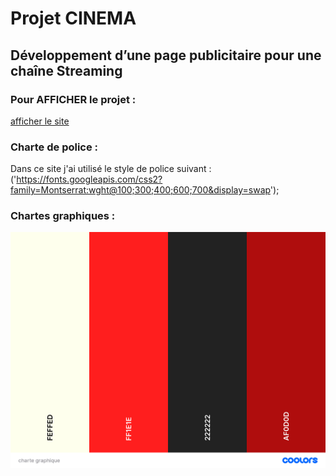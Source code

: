 # Projet CINEMA

## Développement d’une page publicitaire pour une chaîne Streaming

### Pour AFFICHER le projet :
[afficher le site](https://elbzhiba.github.io/cinema/) 
### Charte de police :
Dans ce site j'ai utilisé le style de police suivant :
('https://fonts.googleapis.com/css2?family=Montserrat:wght@100;300;400;600;700&display=swap');
### Chartes graphiques : 

 ![plot](./asset/chartegraphique.png/)